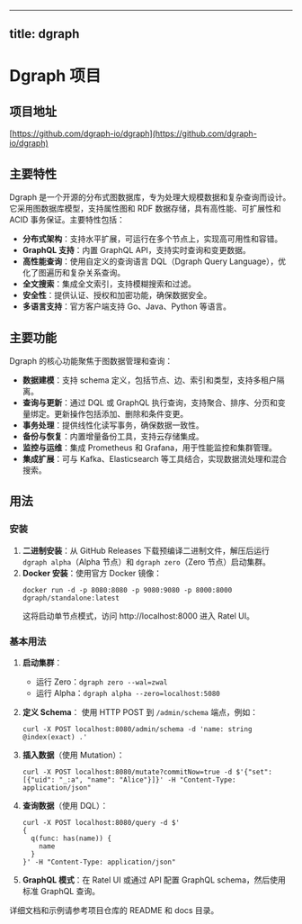 
---
title: dgraph
---

# Dgraph 项目

## 项目地址
[https://github.com/dgraph-io/dgraph](https://github.com/dgraph-io/dgraph)

## 主要特性
Dgraph 是一个开源的分布式图数据库，专为处理大规模数据和复杂查询而设计。它采用图数据库模型，支持属性图和 RDF 数据存储，具有高性能、可扩展性和 ACID 事务保证。主要特性包括：
- **分布式架构**：支持水平扩展，可运行在多个节点上，实现高可用性和容错。
- **GraphQL 支持**：内置 GraphQL API，支持实时查询和变更数据。
- **高性能查询**：使用自定义的查询语言 DQL（Dgraph Query Language），优化了图遍历和复杂关系查询。
- **全文搜索**：集成全文索引，支持模糊搜索和过滤。
- **安全性**：提供认证、授权和加密功能，确保数据安全。
- **多语言支持**：官方客户端支持 Go、Java、Python 等语言。

## 主要功能
Dgraph 的核心功能聚焦于图数据管理和查询：
- **数据建模**：支持 schema 定义，包括节点、边、索引和类型，支持多租户隔离。
- **查询与更新**：通过 DQL 或 GraphQL 执行查询，支持聚合、排序、分页和变量绑定。更新操作包括添加、删除和条件变更。
- **事务处理**：提供线性化读写事务，确保数据一致性。
- **备份与恢复**：内置增量备份工具，支持云存储集成。
- **监控与运维**：集成 Prometheus 和 Grafana，用于性能监控和集群管理。
- **集成扩展**：可与 Kafka、Elasticsearch 等工具结合，实现数据流处理和混合搜索。

## 用法
### 安装
1. **二进制安装**：从 GitHub Releases 下载预编译二进制文件，解压后运行 `dgraph alpha`（Alpha 节点）和 `dgraph zero`（Zero 节点）启动集群。
2. **Docker 安装**：使用官方 Docker 镜像：
   ```
   docker run -d -p 8080:8080 -p 9080:9080 -p 8000:8000 dgraph/standalone:latest
   ```
   这将启动单节点模式，访问 http://localhost:8000 进入 Ratel UI。

### 基本用法
1. **启动集群**：
   - 运行 Zero：`dgraph zero --wal=zwal`
   - 运行 Alpha：`dgraph alpha --zero=localhost:5080`

2. **定义 Schema**：
   使用 HTTP POST 到 `/admin/schema` 端点，例如：
   ```
   curl -X POST localhost:8080/admin/schema -d 'name: string @index(exact) .'
   ```

3. **插入数据**（使用 Mutation）：
   ```
   curl -X POST localhost:8080/mutate?commitNow=true -d $'{"set": [{"uid": "_:a", "name": "Alice"}]}' -H "Content-Type: application/json"
   ```

4. **查询数据**（使用 DQL）：
   ```
   curl -X POST localhost:8080/query -d $'
   {
     q(func: has(name)) {
       name
     }
   }' -H "Content-Type: application/json"
   ```

5. **GraphQL 模式**：在 Ratel UI 或通过 API 配置 GraphQL schema，然后使用标准 GraphQL 查询。

详细文档和示例请参考项目仓库的 README 和 docs 目录。
